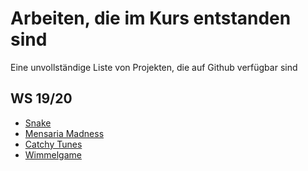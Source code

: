 # Arbeiten, die im Kurs entstanden sind

Eine unvollständige Liste von Projekten, die auf Github verfügbar sind

## WS 19/20

- [Snake](https://github.com/Uno1404/Uno1404.github.io)
- [Mensaria Madness](https://github.com/beniwonka/mensaria-madness)
- [Catchy Tunes](https://github.com/delila-lenz/catchy-tunes)
- [Wimmelgame](https://github.com/kkommits/wimmelgame)
